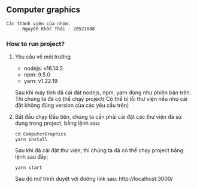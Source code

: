 ## Computer graphics
    Các thành viên của nhóm:
        - Nguyễn Khắc Thái - 20521888

### How to run project?
1. Yêu cầu về môi trường
    - nodejs: v16.14.2
    - npm: 9.5.0
    - yarn: v1.22.19

    Sau khi máy tính đã cài đăt nodejs, npm, yarn đúng như phiên bản trên. Thì chúng ta đã có thể chạy project( Có thể bị lỗi thư viện nếu như cài đặt không đúng version của các yêu cầu trên)
2. Bắt đầu chạy
    Đầu tiên, chúng ta cần phải cài đặt các thư viện đã sử dụng trong project, bằng lệnh sau:
    ```
    cd ComputerGraphics
    yarn install
    ```
    Sau khi đã cài đặt thư viện, thì chúng ta đã có thể chạy project bằng lệnh sau đây:
    ```
    yarn start
    ``` 
    Sau đó mở trình duyệt với đường link sau: http://localhost:3000/